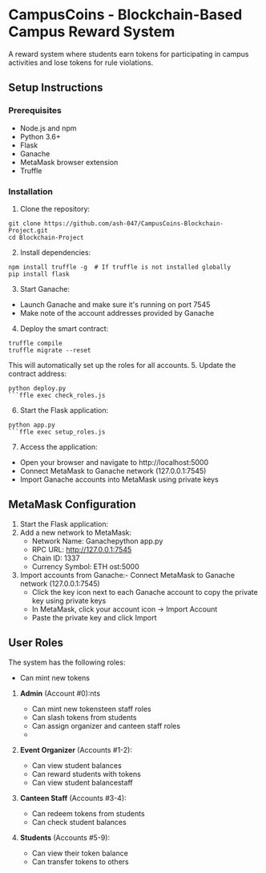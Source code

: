 # CampusCoins - Blockchain-Based Campus Reward System

A reward system where students earn tokens for participating in campus activities and lose tokens for rule violations.

## Setup Instructions

### Prerequisites
- Node.js and npm
- Python 3.6+
- Flask
- Ganache
- MetaMask browser extension
- Truffle

### Installation

1. Clone the repository:
```
git clone https://github.com/ash-047/CampusCoins-Blockchain-Project.git
cd Blockchain-Project
```

2. Install dependencies:
```
npm install truffle -g  # If truffle is not installed globally
pip install flask
```

3. Start Ganache:
- Launch Ganache and make sure it's running on port 7545
- Make note of the account addresses provided by Ganache

4. Deploy the smart contract:
```
truffle compile
truffle migrate --reset
```
This will automatically set up the roles for all accounts.
5. Update the contract address:
```Verify roles are properly set:
python deploy.py
```ffle exec check_roles.js
```
6. Start the Flask application:
```If roles need to be set up manually:
python app.py
```ffle exec setup_roles.js
```
7. Access the application:
- Open your browser and navigate to http://localhost:5000
- Connect MetaMask to Ganache network (127.0.0.1:7545)
- Import Ganache accounts into MetaMask using private keys

## MetaMask Configuration

1. Start the Flask application:
2. Add a new network to MetaMask:
   - Network Name: Ganachepython app.py
   - RPC URL: http://127.0.0.1:7545
   - Chain ID: 1337
   - Currency Symbol: ETH
ost:5000
3. Import accounts from Ganache:- Connect MetaMask to Ganache network (127.0.0.1:7545)
   - Click the key icon next to each Ganache account to copy the private key using private keys
   - In MetaMask, click your account icon → Import Account
   - Paste the private key and click Import

## User Roles

The system has the following roles:
   - Can mint new tokens
1. **Admin** (Account #0):nts
   - Can mint new tokensteen staff roles
   - Can slash tokens from students
   - Can assign organizer and canteen staff roles
   - 
2. **Event Organizer** (Accounts #1-2):
   - Can view student balances
   - Can reward students with tokens
   - Can view student balancestaff

4. **Canteen Staff** (Accounts #3-4):
   - Can redeem tokens from students
   - Can check student balances

5. **Students** (Accounts #5-9):
   - Can view their token balance
   - Can transfer tokens to others

